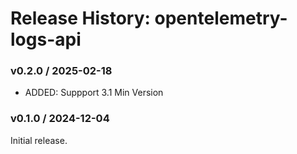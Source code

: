 # Release History: opentelemetry-logs-api

### v0.2.0 / 2025-02-18

* ADDED: Suppport 3.1 Min Version

### v0.1.0 / 2024-12-04

Initial release.
